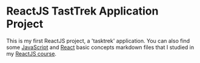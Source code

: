 ﻿# ReactJS TastTrek Application Project

This is my first ReactJS project, a 'tasktrek' application. You can also find some [JavaScript](https://github.com/vesrozeno/react-tasktrek-application/blob/main/javascript.md) and [React](https://github.com/vesrozeno/react-tasktrek-application/blob/main/react.md) basic concepts markdown files that I studied in my [ReactJS course](https://www.udemy.com/course/the-ultimate-react-course-2023-w-real-world-projects/).

